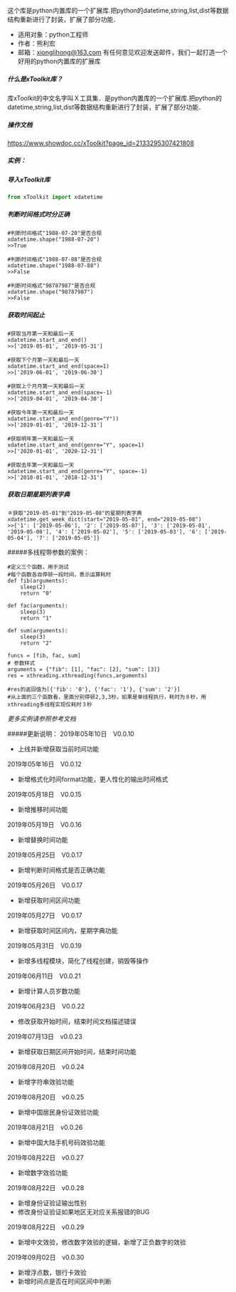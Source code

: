 这个库是python内置库的一个扩展库.把python的datetime,string,list,dist等数据结构重新进行了封装，扩展了部分功能．

- 适用对象：python工程师
- 作者：熊利宏
- 邮箱：xionglihong@163.com
有任何意见欢迎发送邮件，我们一起打造一个好用的python内置库的扩展库

##### 什么是xToolkit库？
库xToolkit的中文名字叫Ｘ工具集．是python内置库的一个扩展库.把python的datetime,string,list,dist等数据结构重新进行了封装，扩展了部分功能．

##### 操作文档
https://www.showdoc.cc/xToolkit?page_id=2133295307421808

##### 实例：
##### 导入xToolkit库
```python
from xToolkit import xdatetime
```
##### 判断时间格式时分正确

```
#判断时间格式"1988-07-20"是否合规
xdatetime.shape("1988-07-20")
>>True
```
```
#判断时间格式"1988-07-88"是否合规
xdatetime.shape("1988-07-88")
>>False
```
```
#判断时间格式"98787987"是否合规
xdatetime.shape("98787987")
>>False
```

##### 获取时间起止
```
#获取当月第一天和最后一天
xdatetime.start_and_end()
>>['2019-05-01', '2019-05-31']
```
```
#获取下个月第一天和最后一天
xdatetime.start_and_end(space=1)
>>['2019-06-01', '2019-06-30']
```
```
#获取上个月月第一天和最后一天
xdatetime.start_and_end(space=-1)
>>['2019-04-01', '2019-04-30']
```
```
#获取今年第一天和最后一天
xdatetime.start_and_end(genre="Y"))
>>['2019-01-01', '2019-12-31']
```
```
#获取明年第一天和最后一天
xdatetime.start_and_end(genre="Y", space=1)
>>['2020-01-01', '2020-12-31']
```
```
#获取去年第一天和最后一天
xdatetime.start_and_end(genre="Y", space=-1)
>>['2018-01-01', '2018-12-31']
```
##### 获取日期星期列表字典
```
＃获取"2019-05-01"到"2019-05-08"的星期列表字典
xdatetime.get_week_dict(start="2019-05-01", end="2019-05-08")
>>{'1': ['2019-05-06'], '2': ['2019-05-07'], '3': ['2019-05-01', '2019-05-08'], '4': ['2019-05-02'], '5': ['2019-05-03'], '6': ['2019-05-04'], '7': ['2019-05-05']}
```
#####多线程带参数的案例：
```
#定义三个函数，用于测试
#每个函数各自停顿一段时间，表示运算耗时
def fib(arguments):
	sleep(2)
	return "0"

def fac(arguments):
	sleep(3)
	return "1"

def sum(arguments):
	sleep(3)
	return "2"

funcs = [fib, fac, sum]
# 参数样式
arguments = {"fib": [1], "fac": [2], "sum": [3]}
res = xthreading.xthreading(funcs,arguments)

#res的返回值为[{'fib': '0'}, {'fac': '1'}, {'sum': '2'}]
#从上面的三个函数看，里面分别停顿2,3,3秒，如果是单线程执行，耗时为８秒，用xthreading多线程实现仅耗时３秒
```
_更多实例请参照参考文档_

#####更新说明：
2019年05年10日　V0.0.10 
- 上线并新增获取当前时间功能

2019年05年16日　V0.0.12 
- 新增格式化时间format功能，更人性化的输出时间格式

2019年05月18日　V0.0.15 
- 新增推移时间功能

2019年05月19日　V0.0.16 
- 新增替换时间功能

2019年05月25日　V0.0.17 
- 新增判断时间格式是否正确功能

2019年05月26日　V0.0.17 
- 新增获取时间区间功能

2019年05月27日　V0.0.17 
- 新增获取时间区间内，星期字典功能

2019年05月31日　V0.0.19 
- 新增多线程模块，简化了线程创建，销毁等操作

2019年06月11日　V0.0.21 
- 新增计算人员岁数功能

2019年06月23日　V0.0.22 
- 修改获取开始时间，结束时间文档描述错误

2019年07月13日　v0.0.23 
- 新增获取日期区间开始时间，结束时间功能

2019年08月20日　v0.0.24 
- 新增字符串效验功能

2019年08月20日　v0.0.25 
- 新增中国居民身份证效验功能

2019年08月21日　v0.0.26 
- 新增中国大陆手机号码效验功能

2019年08月22日　v0.0.27 
- 新增数字效验功能

2019年08月22日　v0.0.28 
- 新增身份证验证输出性别
- 修改身份证验证如果地区无对应关系报错的BUG

2019年08月22日　v0.0.29 
- 新增中文效验，修改数字效验的逻辑，新增了正负数字的效验

2019年09月02日　v0.0.30
- 新增浮点数，银行卡效验
- 新增时间点是否在时间区间中判断